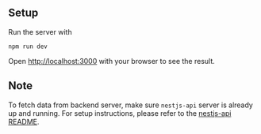 ## Setup

Run the server with

```
npm run dev
```

Open [http://localhost:3000](http://localhost:3000) with your browser to see the result.

## Note
To fetch data from backend server, make sure `nestjs-api` server is already up and running. For setup instructions, please refer to the [nestjs-api README](../nestjs-api/README.md).
